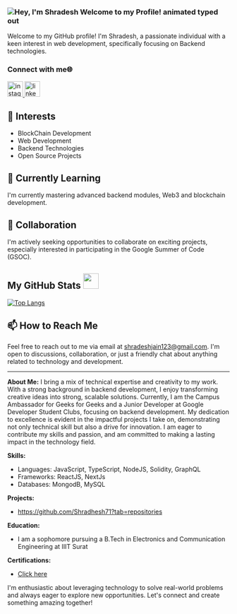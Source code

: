 ### <img src="https://readme-typing-svg.demolab.com?font=Operator+Mono&size=37&duration=2800&pause=2000&color=FAFAFA&center=true&vCenter=true&width=940&height=50&lines=Hey%2C+I'm+Shradesh+Welcome+to+my+Github+Profile!" align="middle" alt="Hey, I'm Shradesh Welcome to my Profile! animated typed out">

Welcome to my GitHub profile! I'm Shradesh, a passionate individual with a keen interest in web development, specifically focusing on Backend technologies.

### Connect with me🌐
<div align="left">
  <a href="https://www.instagram.com/shradesh_jain71/" target="_blank">
    <img src="https://img.shields.io/static/v1?message=Instagram&logo=instagram&label=&color=E4405F&logoColor=white&labelColor=&style=for-the-badge" height="35" alt="instagram logo"  />
  </a>
  <a href="Nishitbaria@gmail.com" target="_blank">
  <a href="[https://www.linkedin.com/in/nishitbaria/](https://www.linkedin.com/in/shradesh-jain-147730265/)" target="_blank">
    <img src="https://img.shields.io/static/v1?message=LinkedIn&logo=linkedin&label=&color=0077B5&logoColor=white&labelColor=&style=for-the-badge" height="35" alt="linkedin logo"  />
  </a>
</div>

## 👀 Interests
- BlockChain Development
- Web Development
- Backend Technologies
- Open Source Projects

## 🌱 Currently Learning
I'm currently mastering advanced backend modules<!---, delving into topics like [WebRTC, Redis],-->, Web3 and blockchain development.

## 💞️ Collaboration
I'm actively seeking opportunities to collaborate on exciting projects, especially interested in participating in the Google Summer of Code (GSOC).

 ##  My GitHub Stats <img src = "https://i.pinimg.com/originals/65/c4/f4/65c4f452571be1261e9c623f7da488ac.gif" width = 35px> 

<p align="center">
	
[![Top Langs](https://github-readme-stats.vercel.app/api/top-langs/?username=Shradhesh71&layout=compact&theme=tokyonight)](https://github.com/anuraghazra/github-readme-stats)
	
	
</details>
</p>

## 📫 How to Reach Me
Feel free to reach out to me via email at shradeshjain123@gmail.com. I'm open to discussions, collaboration, or just a friendly chat about anything related to technology and development.

---

**About Me:**
I bring a mix of technical expertise and creativity to my work. With a strong background in backend development, I enjoy transforming creative ideas into strong, scalable solutions. Currently, I am the Campus Ambassador for Geeks for Geeks and a Junior Developer at Google Developer Student Clubs, focusing on backend development. My dedication to excellence is evident in the impactful projects I take on, demonstrating not only technical skill but also a drive for innovation. I am eager to contribute my skills and passion, and am committed to making a lasting impact in the technology field.

**Skills:**
- Languages: JavaScript, TypeScript, NodeJS, Solidity, GraphQL
- Frameworks: ReactJS, NextJs
- Databases: MongodB, MySQL

**Projects:**
- https://github.com/Shradhesh71?tab=repositories

**Education:**
- I am a sophomore pursuing a B.Tech in Electronics and Communication Engineering at IIIT Surat

**Certifications:**
- [Click here](https://www.linkedin.com/in/shradesh-jodawat-147730265/details/certifications/)
<!---
**Contribution Stats:**
![Your GitHub stats](https://github-readme-stats.vercel.app/api?username=Shradhesh71&show_icons=true&theme=radical)  --->

I'm enthusiastic about leveraging technology to solve real-world problems and always eager to explore new opportunities. Let's connect and create something amazing together!


<!---
Shradhesh71/Shradhesh71 is a ✨ special ✨ repository because its `README.md` (this file) appears on your GitHub profile.
You can click the Preview link to take a look at your changes.
--->
